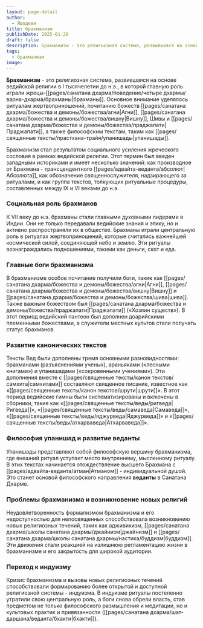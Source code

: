 ```yaml
---
layout: page-detail
author:
  - Яшодеви
title: брахманизм
publishDate: 2025-01-20
draft: false
description: Брахманизм - это религиозная система, развившаяся на основе ведийской религии в I тысячелетии до н.э., в которой главную роль играли жрецы-брахманы. Основное внимание уделялось ритуалам жертвоприношений, почитанию божеств Агни, Вишну, Шивы и Праджапати, а также философским текстам, таким как упанишады.
tags:
  - брахманизм
image:
---
```

**Брахманизм** - это религиозная система, развившаяся на основе ведийской религии в I тысячелетии до н.э., в которой главную роль играли жрецы-[[pages/санатана дхарма/поведение/четыре дхармы/варна-дхарма/брахманы|брахманы]]. Основное внимание уделялось ритуалам жертвоприношений, почитанию божеств [[pages/санатана дхарма/божества и демоны/божества/агни|Агни]], [[pages/санатана дхарма/божества и демоны/божества/вишну|Вишну]], Шивы и [[pages/санатана дхарма/божества и демоны/божества/праджапати|Праджапати]], а также философским текстам, таким как [[pages/священные тексты/прастхана-трайя/упанишады|упанишады]].

Брахманизм стал результатом социального усиления жреческого сословия в рамках ведийской религии. Этот термин был введен западными историками и имеет несколько значений: как производное от Брахмана - трансцендентного [[pages/адвайта-веданта/абсолют|Абсолюта]], как обозначение священнослужителя, надзирающего за ритуалами, и как группа текстов, толкующих ритуальные процедуры, составленных между IX и VI веками до н.э.

### Социальная роль брахманов

К VII веку до н.э. брахманы стали главными духовными лидерами в Индии. Они не только передавали ведийские знания и этику, но и активно распространяли их в обществе. Брахманы играли центральную роль в ритуалах жертвоприношений, которые считались важнейшей космической силой, соединяющей небо и землю. Эти ритуалы вознаграждались подношениями, такими как деньги, скот и еда.

### Главные боги брахманизма

В брахманизме особое почитание получили боги, такие как [[pages/санатана дхарма/божества и демоны/божества/агни|Агни]], [[pages/санатана дхарма/божества и демоны/божества/вишну|Вишну]] и [[pages/санатана дхарма/божества и демоны/божества/шива|шива]]. Также важным божеством был [[pages/санатана дхарма/божества и демоны/божества/праджапати|Праджапати]] («Хозяин существ»). В этот период ведийский пантеон был дополнен доарийскими племенными божествами, а служители местных культов стали получать статус брахманов.

### Развитие канонических текстов

Тексты Вед были дополнены тремя основными разновидностями: брахманами (разъяснениями ученых), араньяками («лесными книгами») и упанишадами («сокровенными учениями»). Эти дополнения вместе с [[pages/священные тексты/канон текстов/самхита|самхитами]] составляют священное писание, известное как «[[pages/священные тексты/канон текстов/шрути|шрути]]». В этот период ведийские гимны были систематизированы и включены в сборники, такие как «[[pages/священные тексты/веды/ригведа|Ригведа]]», «[[pages/священные тексты/веды/самаведа|Самаведа]]», «[[pages/священные тексты/веды/яджурведа|Яджурведа]]» и «[[pages/священные тексты/веды/атхарваведа|Атхарваведа]]».

### Философия упанишад и развитие веданты

Упанишады представляют собой философскую вершину брахманизма, где внешний ритуал уступает место внутреннему, мысленному ритуалу. В этих текстах начинается отождествление высшего Брахмана с [[pages/адвайта-веданта/атман|Атманом]] - индивидуальной душой. Это станет основой философского направления **веданты** в Санатана Дхарме.

### Проблемы брахманизма и возникновение новых религий

Неудовлетворенность формализмом брахманизма и его недоступностью для непосвященных способствовала возникновению новых религиозных течений, таких как адживикизм, [[pages/санатана дхарма/школы санатана дхармы/джайнизм|джайнизм]] и [[pages/санатана дхарма/школы санатана дхармы/настика/буддизм|буддизм]]. Эти движения стали реакцией на излишнюю регламентацию жизни в брахманизме и его закрытость для широкой аудитории.

### Переход к индуизму

Кризис брахманизма и вызовы новых религиозных течений способствовали формированию более открытой и доступной религиозной системы - индуизма. В индуизме ритуалы постепенно утратили свою центральную роль, а боги снова обрели власть, став предметом не только философского размышления и медитации, но и культовых практик и привязанности ([[pages/санатана дхарма/шат-даршана/веданта/бхакти|бхакти]]).